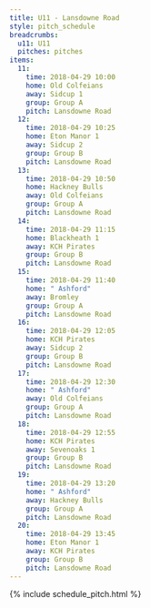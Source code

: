 ```yaml
---
title: U11 - Lansdowne Road
style: pitch_schedule
breadcrumbs:
  u11: U11
  pitches: pitches
items:
  11:
    time: 2018-04-29 10:00
    home: Old Colfeians
    away: Sidcup 1
    group: Group A
    pitch: Lansdowne Road
  12:
    time: 2018-04-29 10:25
    home: Eton Manor 1
    away: Sidcup 2
    group: Group B
    pitch: Lansdowne Road
  13:
    time: 2018-04-29 10:50
    home: Hackney Bulls
    away: Old Colfeians
    group: Group A
    pitch: Lansdowne Road
  14:
    time: 2018-04-29 11:15
    home: Blackheath 1
    away: KCH Pirates
    group: Group B
    pitch: Lansdowne Road
  15:
    time: 2018-04-29 11:40
    home: " Ashford"
    away: Bromley
    group: Group A
    pitch: Lansdowne Road
  16:
    time: 2018-04-29 12:05
    home: KCH Pirates
    away: Sidcup 2
    group: Group B
    pitch: Lansdowne Road
  17:
    time: 2018-04-29 12:30
    home: " Ashford"
    away: Old Colfeians
    group: Group A
    pitch: Lansdowne Road
  18:
    time: 2018-04-29 12:55
    home: KCH Pirates
    away: Sevenoaks 1
    group: Group B
    pitch: Lansdowne Road
  19:
    time: 2018-04-29 13:20
    home: " Ashford"
    away: Hackney Bulls
    group: Group A
    pitch: Lansdowne Road
  20:
    time: 2018-04-29 13:45
    home: Eton Manor 1
    away: KCH Pirates
    group: Group B
    pitch: Lansdowne Road
---
```


{% include schedule_pitch.html %}
